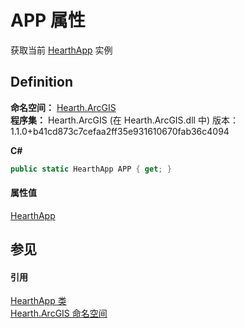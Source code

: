 # APP 属性


获取当前 <a href="T_Hearth_ArcGIS_HearthApp">HearthApp</a> 实例



## Definition
**命名空间：** <a href="N_Hearth_ArcGIS">Hearth.ArcGIS</a>  
**程序集：** Hearth.ArcGIS (在 Hearth.ArcGIS.dll 中) 版本：1.1.0+b41cd873c7cefaa2ff35e931610670fab36c4094

**C#**
``` C#
public static HearthApp APP { get; }
```



#### 属性值
<a href="T_Hearth_ArcGIS_HearthApp">HearthApp</a>

## 参见


#### 引用
<a href="T_Hearth_ArcGIS_HearthApp">HearthApp 类</a>  
<a href="N_Hearth_ArcGIS">Hearth.ArcGIS 命名空间</a>  
